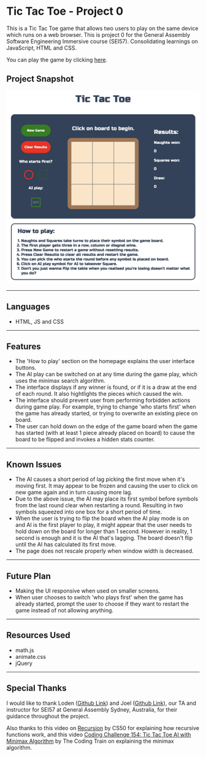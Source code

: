 # Tic Tac Toe - Project 0
 This is a Tic Tac Toe game that allows two users to play on the same device which runs on a web browser. This is project 0 for the General Assembly Software Engineering Immersive course (SEI57). Consolidating learnings on JavaScript, HTML and CSS.

You can play the game by clicking [here](https://jiakairen.github.io/project0-tic-tac-toe/).


## Project Snapshot
![Home Page](/img/homepage.jpg)

---

## Languages
* HTML, JS and CSS

---

## Features
* The 'How to play' section on the homepage explains the user interface buttons.
* The AI play can be switched on at any time during the game play, which uses the minimax search algorithm.
* The interface displays if any winner is found, or if it is a draw at the end of each round. It also hightlights the pieces which caused the win.
* The interface should prevent user from performing forbidden actions during game play. For example, trying to change 'who starts first' when the game has already started, or trying to overwrite an existing piece on board.
* The user can hold down on the edge of the game board when the game has started (with at least 1 piece already placed on board) to cause the board to be flipped and invokes a hidden stats counter.

---

## Known Issues
* The AI causes a short period of lag picking the first move when it's moving first. It may appear to be frozen and causing the user to click on new game again and in turn causing more lag.
* Due to the above issue, the AI may place its first symbol before symbols from the last round clear when restarting a round. Resulting in two symbols squeezed into one box for a short period of time.
* When the user is trying to flip the board when the AI play mode is on and AI is the first player to play, it might appear that the user needs to hold down on the board for longer than 1 second. However in reality, 1 second is enough and it is the AI that's lagging. The board doesn't flip until the AI has calculated its first move.
* The page does not rescale properly when window width is decreased.

---

## Future Plan
* Making the UI responsive when used on smaller screens.
* When user chooses to switch 'who plays first' when the game has already started, prompt the user to choose if they want to restart the game instead of not allowing anything.

---

## Resources Used
* math.js
* animate.css
* jQuery

---

## Special Thanks
I would like to thank Loden ([Github Link](https://github.com/Tenzang)) and Joel ([Github Link](https://github.com/wofockham)), our TA and instructor for SEI57 at General Assembly Sydney, Australia, for their guidance throughout the project.

Also thanks to this video on [Recursion](https://www.youtube.com/watch?v=VrrnjYgDBEk&t=634s) by CS50 for explaining how recursive functions work, and this video [Coding Challenge 154: Tic Tac Toe AI with Minimax Algorithm](https://www.youtube.com/watch?v=trKjYdBASyQ) by The Coding Train on explaining the minimax algorithm.